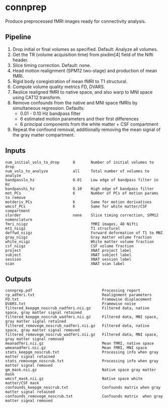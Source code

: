 # connprep

Produce preprocessed fMRI images ready for connectivity analysis.

## Pipeline

1. Drop initial or final volumes as specified. Default: Analyze all volumes.
1. Get the TR (volume acquisition time) from pixdim[4] field of the Nifti header.
1. Slice timing correction. Default: none.
1. Head motion realignment (SPM12 two-stage) and production of mean fMRI.
1. Rigid body coregistration of mean fMRI to T1 structural.
1. Compute volume quality metrics FD, DVARS.
1. Reslice realigned fMRI to native space, and also warp to MNI space using CAT12 transform.
1. Remove confounds from the native and MNI space fMRIs by simultaneous regression. Defaults:
    - 0.01 - 0.10 Hz bandpass filter
	- 6 estimated motion parameters and their first differences
	- 6 principal components from the white matter + CSF compartment
1. Repeat the confound removal, additionally removing the mean signal of the gray matter compartment.

## Inputs

	num_initial_vols_to_drop      0       Number of initial volumes to drop
	num_vols_to_analyze           all     Total number of volumes to analyze
	bandpasslo_hz                 0.01    Low edge of bandpass filter in Hz
	bandpasshi_hz                 0.10    High edge of bandpass filter
	mot_PCs                       6       Number of PCs of motion params to remove
	motderiv_PCs                  6       Same for motion derivatives
	wmcsf_PCs                     6       Same for white matter/CSF compartment
	slorder                       none    Slice timing correction, SPM12 nomenclature 
	fmri_niigz                            fMRI images, 4D Nifti
	mt1_niigz                             T1 structural
	deffwd_niigz                          Forward deformation of T1 to MNI
	gray_niigz                            Gray matter volume fraction
	white_niigz                           White matter volume fraction
	csf_niigz                             CSF volume fraction
	project                               XNAT project label
	subject                               XNAT subject label
	session                               XNAT session label
	scan                                  XNAT scan label


## Outputs

    connprep.pdf                               Processing report
    rp_adfmri.txt                              Realignment parameters
    FD.txt                                     Framewise displacement
    DVARS.txt                                  Framewise noise
    filtered_keepgm_noscrub_nadfmri.nii.gz     Filtered data, native space, gray matter signal retained
    filtered_keepgm_noscrub_wadfmri.nii.gz     Filtered data, MNI space, gray matter signal retained
    filtered_removegm_noscrub_nadfmri.nii.gz   Filtered data, native space, gray matter signal removed
    filtered_removegm_noscrub_wadfmri.nii.gz   Filtered data, MNI space, gray matter signal removed
    meanadfmri.nii.gz                          Mean fMRI, native space
	wmeanadfmri.nii.gz                         Mean fMRI, MNI space
    stats_keepgm_noscrub.txt                   Processing info when gray matter signal retained
    stats_removegm_noscrub.txt                 Processing info when gray matter signal removed
    gm_mask.nii.gz                             Native space gray matter mask
    wmcsf_mask.nii.gz                          Native space white matter/CSF mask
    confounds_keepgm_noscrub.txt               Confounds matrix when gray matter signal retained
    confounds_removegm_noscrub.txt             Confounds matrix  when gray matter signal removed

